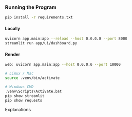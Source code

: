 ### Running the Program
```bash
pip install -r requirements.txt
```
#### Locally
```bash
uvicorn app.main:app --reload --host 0.0.0.0 --port 8000
streamlit run app/ui/dashboard.py
```
#### Render
```bash
web: uvicorn app.main:app --host 0.0.0.0 --port 10000
```
```bash
# Linux / Mac
source .venv/bin/activate  

# Windows CMD
.venv\Scripts\Activate.bat
pip show streamlit
pip show requests
```

Explanations